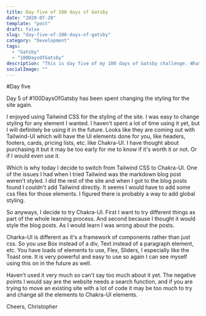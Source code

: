 ```yaml
---
title: Day five of 100 days of Gatsby
date: "2020-07-20"
template: "post"
draft: false
slug: "day-five-of-100-days-of-gatsby"
category: "Development"
tags:
  - "Gatsby"
  - "100DaysOfGatsby"
description: "This is day five of my 100 days of Gatsby challenge. What? You have changed the style again?"
socialImage: ""
---
```

#Day five

Day 5 of #100DaysOfGatsby has been spent changing the styling for the site again.

I enjoyed using Tailwind CSS for the styling of the site. I was easy to change styling for any element I wanted. I haven't spent a lot of time using it yet, but I will definitely be using it in the future. Looks like they are coming out with Tailwind-UI which will have the UI elements done for you, like headers, footers, cards, pricing lists, etc. like Chakra-UI. I have thought about purchasing it but it may be too early for me to know if it's worth it or not. Or if I would even use it.

Which is why today I decide to switch from Tailwind CSS to Chakra-UI. One of the issues I had when I tried Tailwind was the markdown blog post weren't styled. I did the rest of the site and when I got to the blog posts found I couldn't add Tailwind directly. It seems I would have to add some css files for those elements. I figured there is probably a way to add global styling.

So anyways, I decide to try Chakra-UI. First I want to try different things as part of the whole learning process. And second because I thought it would style the blog posts. As I would learn I was wrong about the posts.

Charka-UI is different as it's a framework of components rather than just css. So you use Box instead of a div, Text instead of a paragraph element, etc. You have loads of elements to use, Flex, Sliders, I especially like the Toast one. It is very powerful and easy to use so again I can see myself using this on in the future as well.

Haven't used it very much so can't say too much about it yet. The negative points I would say are the website needs a search function, and if you are trying to move an existing site with a lot of code it may be too much to try and change all the elements to Chakra-UI elements.

Cheers,
Christopher
